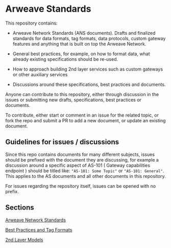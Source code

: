 
# Arweave Standards

This repository contains:

- Arweave Network Standards (ANS documents). Drafts and finalized standards for data formats, tag formats, data protocols, custom gateway features and anything that is built on top the Arweave Network.

- General best practices, for example, on how to format data, what already existing specifications should be re-used.

- How to approach building 2nd layer services such as custom gateways or other auxiliary services

- Discussions around these specifications, best practices and documents.
  
Anyone can contribute to this repository, either through discussion in the issues or submitting new drafts, specifications, best practices or documents.

To contribute, either start or comment in an issue for the related topic, or fork the repo and submit a PR to add a new document, or update an existing document.

## Guidelines for issues / discussions

Since this repo contains documents for many different subjects, issues should be prefixed with the
document they are discussing, for example a discussion around a specific aspect of AS-101 ( Gateway capabilities endpoint ) should be titled like: `"AS-101: Some Topic"` or `"AS-101: General"`. This applies to the AS documents and all other documents in this repository.

For issues regarding the repository itself, issues can be opened with no prefix.

## Sections

[Arweave Network Standards](ans)

[Best Practices and Tag Formats](best-practices)

[2nd Layer Models](2nd-layer)





